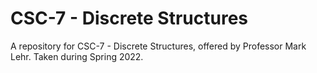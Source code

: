 # CSC-7 - Discrete Structures
A repository for CSC-7 - Discrete Structures, offered by Professor Mark Lehr. 
Taken during Spring 2022.
